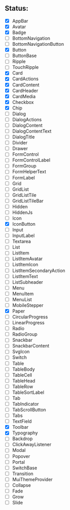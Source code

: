 ## Status:

- [x] AppBar
- [x] Avatar
- [x] Badge
- [ ] BottomNavigation
- [ ] BottomNavigationButton
- [x] Button
- [ ] ButtonBase
- [ ] Ripple
- [ ] TouchRipple
- [x] Card
- [x] CardActions
- [x] CardContent
- [x] CardHeader
- [x] CardMedia
- [x] Checkbox
- [x] Chip
- [ ] Dialog
- [ ] DialogActions
- [ ] DialogContent
- [ ] DialogContentText
- [ ] DialogTitle
- [ ] Divider
- [ ] Drawer
- [ ] FormControl
- [ ] FormControlLabel
- [ ] FormGroup
- [ ] FormHelperText
- [ ] FormLabel
- [ ] Grid
- [ ] GridList
- [ ] GridListTile
- [ ] GridListTileBar
- [ ] Hidden
- [ ] HiddenJs
- [ ] Icon
- [x] IconButton
- [ ] Input
- [ ] InputLabel
- [ ] Textarea
- [ ] List
- [ ] ListItem
- [ ] ListItemAvatar
- [ ] ListItemIcon
- [ ] ListItemSecondaryAction
- [ ] ListItemText
- [ ] ListSubheader
- [ ] Menu
- [ ] MenuItem
- [ ] MenuList
- [ ] MobileStepper
- [x] Paper
- [ ] CircularProgress
- [ ] LinearProgress
- [ ] Radio
- [ ] RadioGroup
- [ ] Snackbar
- [ ] SnackbarContent
- [ ] SvgIcon
- [ ] Switch
- [ ] Table
- [ ] TableBody
- [ ] TableCell
- [ ] TableHead
- [ ] TableRow
- [ ] TableSortLabel
- [ ] Tab
- [ ] TabIndicator
- [ ] TabScrollButton
- [ ] Tabs
- [ ] TextField
- [x] Toolbar
- [x] Typography
- [ ] Backdrop
- [ ] ClickAwayListener
- [ ] Modal
- [ ] Popover
- [ ] Portal
- [ ] SwitchBase
- [ ] Transition
- [ ] MuiThemeProvider
- [ ] Collapse
- [ ] Fade
- [ ] Grow
- [ ] Slide
